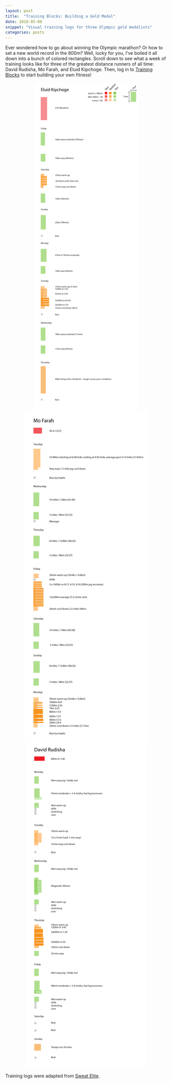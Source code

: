 ```yaml
---
layout: post
title:  "Training Blocks: Building a Gold Medal"
date: 2018-05-08
snippet: "Visual training logs for three Olympic gold medalists"
categories: posts
---
```


Ever wondered how to go about winning the Olympic marathon? Or how to set a new
world record in the 800m? Well, lucky for you, I’ve boiled it all down into a
bunch of colored rectangles. Scroll down to see what a week of training looks
like for three of the greatest distance runners of all time: David Rudisha, Mo
Farah, and Eluid Kipchoge. Then, log in to [Training
Blocks](http://www.trainingblocks.co/) to start building your own fitness!

<div id="figure" align="center" >
  <img src="/images/EluidKipchoge.png">
  <img src="/images/MoFarah.png">
  <img src="/images/Rudisha.png">
</div>


Training logs were adapted from [Sweat Elite](http://www.sweatelite.co/).
